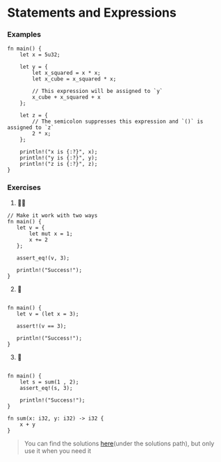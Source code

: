 # Statements and Expressions

### Examples
```rust,editable
fn main() {
    let x = 5u32;

    let y = {
        let x_squared = x * x;
        let x_cube = x_squared * x;

        // This expression will be assigned to `y`
        x_cube + x_squared + x
    };

    let z = {
        // The semicolon suppresses this expression and `()` is assigned to `z`
        2 * x;
    };

    println!("x is {:?}", x);
    println!("y is {:?}", y);
    println!("z is {:?}", z);
}
```

### Exercises
1. 🌟🌟
```rust,editable
// Make it work with two ways
fn main() {
   let v = {
       let mut x = 1;
       x += 2
   };

   assert_eq!(v, 3);

   println!("Success!");
}
```

2. 🌟
```rust,editable

fn main() {
   let v = (let x = 3);

   assert!(v == 3);

   println!("Success!");
}
```

3. 🌟
```rust,editable

fn main() {
    let s = sum(1 , 2);
    assert_eq!(s, 3);

    println!("Success!");
}

fn sum(x: i32, y: i32) -> i32 {
    x + y
}
```

> You can find the solutions [here](https://github.com/sunface/rust-by-practice)(under the solutions path), but only use it when you need it
